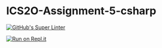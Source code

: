# ICS2O-Assignment-5-csharp

[![GitHub's Super Linter](https://github.com/Johanna-liu16/ICS2O-Assignment-5-csharp/workflows/Johanna%20Liu's%20Super%20Linter/badge.svg)](https://github.com/Johanna-liu16/ICS2O-Assignment-5-csharp/actions)

[![Run on Repl.it](https://repl.it/badge/github/Johanna-liu16/ICS2O-Assignment-5-csharp)](https://repl.it/github/Johanna-liu16/ICS2O-Assignment-5-csharp)

